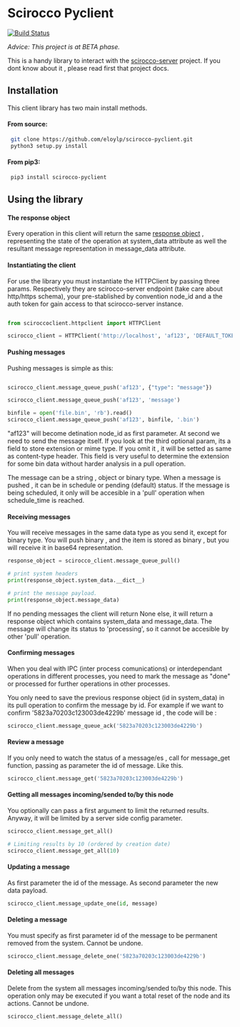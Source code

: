 # Scirocco Pyclient
[![Build Status](https://travis-ci.org/eloylp/scirocco-pyclient.svg?branch=master)](https://travis-ci.org/eloylp/scirocco-pyclient)

*Advice: This project is at BETA phase.*

This is a handy library to interact with the [scirocco-server](https://github.com/eloylp/scirocco-server) project. If you dont know about it , please read first that project docs.

## Installation

This client library has two main install methods.

#### From source:
```bash
 git clone https://github.com/eloylp/scirocco-pyclient.git
 python3 setup.py install
```

#### From pip3:
```bash
 pip3 install scirocco-pyclient
```

## Using the library

#### The response object

Every operation in this client will return the same [response object](https://github.com/eloylp/scirocco-pyclient/blob/docs/sciroccoclient/responses.py#L10)
, representing the state of the operation at system_data attribute as well the resultant message representation in
message_data attribute.

#### Instantiating the client

For use the library you must instantiate the HTTPClient by passing three params. 
Respectively they are scirocco-server endpoint (take care about http/https schema), 
your pre-stablished by convention node_id and a the auth token for gain access to that
scirocco-server instance.

```python

from sciroccoclient.httpclient import HTTPClient

scirocco_client = HTTPClient('http://localhost', 'af123', 'DEFAULT_TOKEN')
```

#### Pushing messages
Pushing messages is simple as this:

```python

scirocco_client.message_queue_push('af123', {"type": "message"})

scirocco_client.message_queue_push('af123', 'message')

binfile = open('file.bin', 'rb').read()
scirocco_client.message_queue_push('af123', binfile, '.bin')
```
"af123" will become detination node_id as first parameter. At second we 
need to send the message itself. If you look at the third optional param,
its a field to store extension or mime type. If you omit it , it will be
setted as same as content-type header. This field is very useful to determine
the extension for some bin data without harder analysis in a pull operation.

The message can be a string , object or binary type.
When a message is pushed , it can be in schedule or pending (default) status.
If the message is being scheduled, it only will be accesible in a 'pull' operation 
when schedule_time is reached.

#### Receiving messages

You will receive messages in the same data type as you send it, except for binary
type. You will push binary , and the item is stored as binary , but you will receive 
it in base64 representation.

```python
response_object = scirocco_client.message_queue_pull()

# print system headers
print(response_object.system_data.__dict__)

# print the message payload.
print(response_object.message_data)
```

If no pending messages the client will return None else, it will return
a response object which contains system_data and message_data. The message
will change its status to 'processing', so it cannot be accesible by other
'pull' operation.

#### Confirming messages

When you deal with IPC (inter process comunications) or interdependant operations in different processes,
you need to mark the message as "done" or processed for further operations
in other processes.

You only need to save the previous response object (id in system_data) in its pull operation to confirm
the message by id. For example if we want to confirm '5823a70203c123003de4229b' 
message id , the code will be :

```python
scirocco_client.message_queue_ack('5823a70203c123003de4229b')
```


#### Review a message

If you only need to watch the status of a message/es , 
call for message_get function, passing as parameter the id of message. Like this.

```python
scirocco_client.message_get('5823a70203c123003de4229b')
```


#### Getting all messages incoming/sended to/by this node

You optionally can pass a first argument to limit the returned results.
Anyway, it will be limited by a server side config parameter. 

```python
scirocco_client.message_get_all()

# Limiting results by 10 (ordered by creation date)
scirocco_client.message_get_all(10)

```

#### Updating a message

As first parameter the id of the message. As second parameter the new data
payload.

```python
scirocco_client.message_update_one(id, message)
```

#### Deleting a message

You must specify as first parameter id of the message to be permanent removed
from the system. Cannot be undone.

```python
scirocco_client.message_delete_one('5823a70203c123003de4229b')
```

#### Deleting all messages

Delete from the system all messages incoming/sended to/by this node.
This operation only may be executed if you want a total reset of the node and
its actions. Cannot be undone.

```python
scirocco_client.message_delete_all()
```


